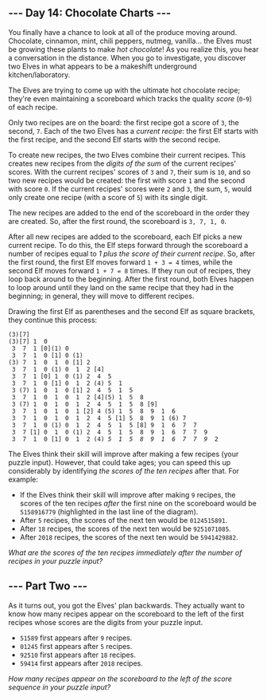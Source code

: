 ## --- Day 14: Chocolate Charts ---

You finally have a chance to look at all of the produce moving around. Chocolate, cinnamon, mint, chili peppers, nutmeg, vanilla... the Elves must be growing these plants to <span title="Please do not use a programming puzzle as a recipe for hot chocolate. I cannot guarantee your safety.">make</span> _hot chocolate_! As you realize this, you hear a conversation in the distance. When you go to investigate, you discover two Elves in what appears to be a makeshift underground kitchen/laboratory.

The Elves are trying to come up with the ultimate hot chocolate recipe; they're even maintaining a scoreboard which tracks the quality _score_ (`` 0 ``-`` 9 ``) of each recipe.

Only two recipes are on the board: the first recipe got a score of `` 3 ``, the second, `` 7 ``. Each of the two Elves has a _current recipe_: the first Elf starts with the first recipe, and the second Elf starts with the second recipe.

To create new recipes, the two Elves combine their current recipes. This creates new recipes from the _digits of the sum_ of the current recipes' scores. With the current recipes' scores of `` 3 `` and `` 7 ``, their sum is `` 10 ``, and so two new recipes would be created: the first with score `` 1 `` and the second with score `` 0 ``. If the current recipes' scores were `` 2 `` and `` 3 ``, the sum, `` 5 ``, would only create one recipe (with a score of `` 5 ``) with its single digit.

The new recipes are added to the end of the scoreboard in the order they are created. So, after the first round, the scoreboard is `` 3, 7, 1, 0 ``.

After all new recipes are added to the scoreboard, each Elf picks a new current recipe. To do this, the Elf steps forward through the scoreboard a number of recipes equal to _1 plus the score of their current recipe_. So, after the first round, the first Elf moves forward `` 1 + 3 = 4 `` times, while the second Elf moves forward `` 1 + 7 = 8 `` times. If they run out of recipes, they loop back around to the beginning. After the first round, both Elves happen to loop around until they land on the same recipe that they had in the beginning; in general, they will move to different recipes.

Drawing the first Elf as parentheses and the second Elf as square brackets, they continue this process:

<pre><code>(3)[7]
(3)[7] 1  0 
 3  7  1 [0](1) 0 
 3  7  1  0 [1] 0 (1)
(3) 7  1  0  1  0 [1] 2 
 3  7  1  0 (1) 0  1  2 [4]
 3  7  1 [0] 1  0 (1) 2  4  5 
 3  7  1  0 [1] 0  1  2 (4) 5  1 
 3 (7) 1  0  1  0 [1] 2  4  5  1  5 
 3  7  1  0  1  0  1  2 [4](5) 1  5  8 
 3 (7) 1  0  1  0  1  2  4  5  1  5  8 [9]
 3  7  1  0  1  0  1 [2] 4 (5) 1  5  8  9  1  6 
 3  7  1  0  1  0  1  2  4  5 [1] 5  8  9  1 (6) 7 
 3  7  1  0 (1) 0  1  2  4  5  1  5 [8] 9  1  6  7  7 
 3  7 [1] 0  1  0 (1) 2  4  5  1  5  8  9  1  6  7  7  9 
 3  7  1  0 [1] 0  1  2 (4) <em>5  1  5  8  9  1  6  7  7  9</em>  2 
</code></pre>

The Elves think their skill will improve after making a few recipes (your puzzle input). However, that could take ages; you can speed this up considerably by identifying _the scores of the ten recipes_ after that. For example:

*   If the Elves think their skill will improve after making `` 9 `` recipes, the scores of the ten recipes _after_ the first nine on the scoreboard would be `` 5158916779 `` (highlighted in the last line of the diagram).
*   After `` 5 `` recipes, the scores of the next ten would be `` 0124515891 ``.
*   After `` 18 `` recipes, the scores of the next ten would be `` 9251071085 ``.
*   After `` 2018 `` recipes, the scores of the next ten would be `` 5941429882 ``.

_What are the scores of the ten recipes immediately after the number of recipes in your puzzle input?_

## --- Part Two ---

As it turns out, you got the Elves' plan backwards. They actually want to know how many recipes appear on the scoreboard to the left of the first recipes whose scores are the digits from your puzzle input.

*   `` 51589 `` first appears after `` 9 `` recipes.
*   `` 01245 `` first appears after `` 5 `` recipes.
*   `` 92510 `` first appears after `` 18 `` recipes.
*   `` 59414 `` first appears after `` 2018 `` recipes.

_How many recipes appear on the scoreboard to the left of the score sequence in your puzzle input?_